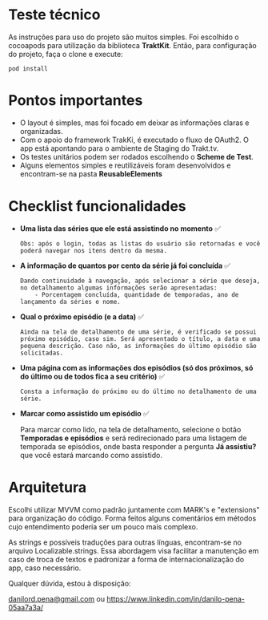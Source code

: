# Teste técnico

As instruções para uso do projeto são muitos simples. Foi escolhido o cocoapods para utilização da biblioteca **TraktKit**. Então, para configuração do projeto, faça o clone e execute:

`pod install`

# Pontos importantes

  - O layout é simples, mas foi focado em deixar as informações claras e organizadas.
  - Com o apoio do framework TrakKi, é executado o fluxo de OAuth2. O app está apontando para o ambiente de Staging do Trakt.tv.
  - Os testes unitários podem ser rodados escolhendo o **Scheme de Test**.
  - Alguns elementos simples e reutilizáveis foram desenvolvidos e encontram-se na pasta **ReusableElements**
  
# Checklist funcionalidades

  - **Uma lista das séries que ele está assistindo no momento** ✅
        
        Obs: após o login, todas as listas do usuário são retornadas e você poderá navegar nos itens dentro da mesma.
  - **A informação de quantos por cento da série já foi concluída** ✅
        
        Dando continuidade à navegação, após selecionar a série que deseja, no detalhamento algumas informações serão apresentadas:
            - Porcentagem concluída, quantidade de temporadas, ano de lançamento da séries e nome.
  - **Qual o próximo episódio (e a data)** ✅
        
        Ainda na tela de detalhamento de uma série, é verificado se possui próximo episódio, caso sim. Será apresentado o título, a data e uma pequena descrição. Caso não, as informações do último episódio são solicitadas.
  - **Uma página com as informações dos episódios (só dos próximos, só do último ou de todos fica a seu critério)** ✅
        
        Consta a informação do próximo ou do último no detalhamento de uma série.
  - **Marcar como assistido um episódio** ✅
       
       Para marcar como lido, na tela de detalhamento, selecione o botão **Temporadas e episódios** e será redirecionado para uma listagem de temporada se episódios, onde basta responder a pergunta **Já assistiu?** que você estará marcando como assistido.

# Arquitetura

Escolhi utilizar MVVM como padrão juntamente com MARK's e "extensions" para organização do código. Forma feitos alguns comentários em métodos cujo entendimento poderia ser um pouco mais complexo. 

As strings e possíveis traduções para outras línguas, encontram-se no arquivo Localizable.strings. Essa abordagem visa facilitar a manutenção em caso de troca de textos e padronizar a forma de internacionalização do app, caso necessário.

Qualquer dúvida, estou à disposição:

danilord.pena@gmail.com  ou
https://www.linkedin.com/in/danilo-pena-05aa7a3a/

